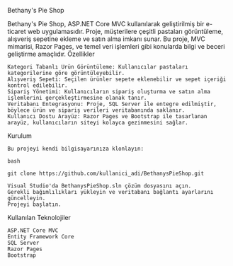 Bethany's Pie Shop

Bethany's Pie Shop, ASP.NET Core MVC kullanılarak geliştirilmiş bir e-ticaret web uygulamasıdır. Proje, müşterilere çeşitli pastaları görüntüleme, alışveriş sepetine ekleme ve satın alma imkanı sunar. Bu proje, MVC mimarisi, Razor Pages, ve temel veri işlemleri gibi konularda bilgi ve beceri geliştirme amaçlıdır.
Özellikler

    Kategori Tabanlı Ürün Görüntüleme: Kullanıcılar pastaları kategorilerine göre görüntüleyebilir.
    Alışveriş Sepeti: Seçilen ürünler sepete eklenebilir ve sepet içeriği kontrol edilebilir.
    Sipariş Yönetimi: Kullanıcıların sipariş oluşturma ve satın alma işlemlerini gerçekleştirmesine olanak tanır.
    Veritabanı Entegrasyonu: Proje, SQL Server ile entegre edilmiştir, böylece ürün ve sipariş verileri veritabanında saklanır.
    Kullanıcı Dostu Arayüz: Razor Pages ve Bootstrap ile tasarlanan arayüz, kullanıcıların siteyi kolayca gezinmesini sağlar.

Kurulum

    Bu projeyi kendi bilgisayarınıza klonlayın:

    bash

    git clone https://github.com/kullanici_adi/BethanysPieShop.git

    Visual Studio'da BethanysPieShop.sln çözüm dosyasını açın.
    Gerekli bağımlılıkları yükleyin ve veritabanı bağlantı ayarlarını güncelleyin.
    Projeyi başlatın.

Kullanılan Teknolojiler

    ASP.NET Core MVC
    Entity Framework Core
    SQL Server
    Razor Pages
    Bootstrap
